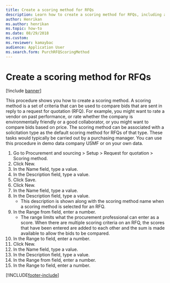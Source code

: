 ```yaml
--- 
title: Create a scoring method for RFQs
description: Learn how to create a scoring method for RFQs, including a step-by-step process for tasks using the USMF demo data company.
author: Henrikan
ms.author: henrikan
ms.topic: how-to
ms.date: 08/29/2018
ms.custom:
ms.reviewer: kamaybac 
audience: Application User 
ms.search.form: PurchRFQScoringMethod
---
```


# Create a scoring method for RFQs

[!include [banner](../../includes/banner.md)]

This procedure shows you how to create a scoring method. A scoring method is a set of criteria that can be used to compare bids that are sent in reply to a request for quotation (RFQ). For example, you might want to rate a vendor on past performance, or rate whether the company is environmentally friendly or a good collaborator, or you might want to compare bids based on price. The scoring method can be associated with a solicitation type as the default scoring method for RFQs of that type. These tasks would typically be carried out by a purchasing manager. You can use this procedure in demo data company USMF or on your own data.

1. Go to Procurement and sourcing > Setup > Request for quotation > Scoring method.
2. Click New.
3. In the Name field, type a value.
4. In the Description field, type a value.
5. Click Save.
6. Click New.
7. In the Name field, type a value.
8. In the Description field, type a value.
    * This description is shown along with the scoring method name when a scoring method is selected for an RFQ.  
9. In the Range from field, enter a number.
    * The range limits what the procurement professional can enter as a score. When there are multiple scoring criteria on an RFQ, the scores that have been entered are added to each other and the sum is made available to allow the bids to be compared.  
10. In the Range to field, enter a number.
11. Click New.
12. In the Name field, type a value.
13. In the Description field, type a value.
14. In the Range from field, enter a number.
15. In the Range to field, enter a number.



[!INCLUDE[footer-include](../../../includes/footer-banner.md)]